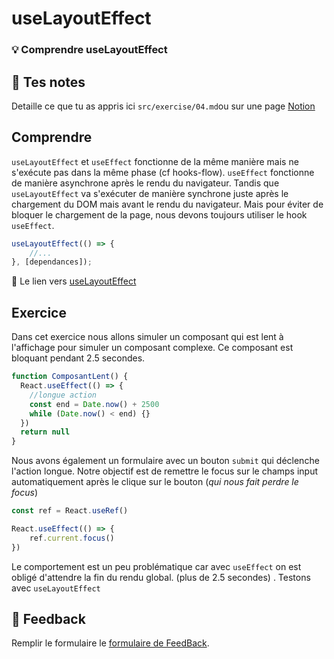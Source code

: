 # useLayoutEffect
### 💡 Comprendre useLayoutEffect

## 📝 Tes notes

Detaille ce que tu as appris ici `src/exercise/04.md`ou sur une page [Notion](https://go.mikecodeur.com/course-notes-template)

## Comprendre

`useLayoutEffect` et `useEffect` fonctionne de la même manière mais ne s'exécute pas dans la même phase (cf hooks-flow). `useEffect` fonctionne de manière asynchrone après le rendu du navigateur. Tandis que `useLayoutEffect` va s'exécuter de manière synchrone juste après le chargement du DOM mais avant le rendu du navigateur. Mais pour éviter de bloquer le chargement de la page, nous devons toujours utiliser le hook `useEffect`.

```jsx
useLayoutEffect(() => {
    //...
}, [dependances]);
```

📑 Le lien vers [useLayoutEffect](https://fr.reactjs.org/docs/hooks-reference.html#uselayouteffect)

## Exercice

Dans cet exercice nous allons simuler un composant qui est lent à l'affichage pour simuler un composant complexe. Ce composant est bloquant pendant 2.5 secondes.

```jsx
function ComposantLent() {
  React.useEffect(() => {
    //longue action
    const end = Date.now() + 2500
    while (Date.now() < end) {}
  })
  return null
}
```

Nous avons également un formulaire avec un bouton `submit` qui déclenche l'action longue. Notre objectif est de remettre le focus sur le champs input automatiquement après le clique sur le bouton (*qui nous fait perdre le focus*)

```jsx
const ref = React.useRef()

React.useEffect(() => {
    ref.current.focus()
})
```

Le comportement est un peu problématique car avec `useEffect` on est obligé d'attendre la fin du rendu global. (plus de 2.5 secondes) . Testons avec `useLayoutEffect`

## 🐜 Feedback

Remplir le formulaire le [formulaire de FeedBack](https://go.mikecodeur.com/cours-react-avis).